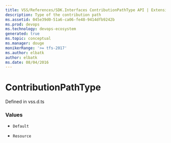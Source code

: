 ```yaml
---
title: VSS/References/SDK.Interfaces ContributionPathType API | Extensions for Visual Studio Team Services
description: Type of the contribution path
ms.assetid: 045e39d0-51a6-ca06-fe48-9414dfb9242b
ms.prod: devops
ms.technology: devops-ecosystem
generated: true
ms.topic: conceptual
ms.manager: douge
monikerRange: '>= tfs-2017'
ms.author: elbatk
author: elbatk
ms.date: 08/04/2016
---
```


# ContributionPathType

Defined in vss.d.ts

### Values

* `Default` 

* `Resource` 

